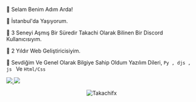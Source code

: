 👋 Selam Benim Adım Arda!

🔱 İstanbul'da Yaşıyorum.

👀 3 Seneyi Aşmış Bir Süredir Takachi Olarak Bilinen Bir Discord Kullanıcısıyım.

🌱 2 Yıldır Web Geliştiricisiyim.

💞️ Sevdiğim Ve Genel Olarak Bilgiye Sahip Oldum Yazılım Dileri, `Py , djs , js ` Ve  `Html/Css `

<p align="left">
<a href="https://discord.com/users/995642876417552424" target"blank_"><img src="https://img.shields.io/badge/Discord%20-7289DA.svg?&style=for-the-badge&logo=discord&logoColor=white">
<a href="https://github.com/Takachifx" target"blank_"><img src="https://img.shields.io/badge/GitHub%20-191717.svg?&style=for-the-badge&logo=github&logoColor=white"></a>
</p>
<p align="center"> <img src="https://komarev.com/ghpvc/?username=Aurorafx" alt="Takachifx" /> </p>
